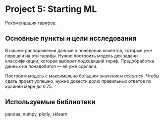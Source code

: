 # Project 5: Starting ML
Рекомендация тарифов.
## Основные пункты и цели исследования 
В нашем распоряжении данные о поведении клиентов, которые уже перешли на эти тарифы. 
Нужно построить модель для задачи классификации, которая выберет подходящий тариф. 
Предобработка данных не понадобится — её уже сделали.

Построим модель с максимально большим значением *accuracy*. 
Чтобы сдать проект успешно, нужно довести долю правильных ответов по крайней мере до 0.75.
## Используемые библиотеки
pandas, numpy, plotly, sklearn
